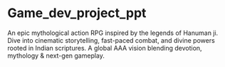 # Game_dev_project_ppt
An epic mythological action RPG inspired by the legends of Hanuman ji. Dive into cinematic storytelling, fast-paced combat, and divine powers rooted in Indian scriptures. A global AAA vision blending devotion, mythology &amp; next-gen gameplay.

